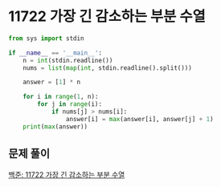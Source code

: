 # 11722 가장 긴 감소하는 부분 수열

```python
from sys import stdin

if __name__ == '__main__':
    n = int(stdin.readline())
    nums = list(map(int, stdin.readline().split()))

    answer = [1] * n

    for i in range(1, n):
        for j in range(i):
            if nums[j] > nums[i]:
                answer[i] = max(answer[i], answer[j] + 1)
    print(max(answer))
```



## 문제 풀이

[백준: 11722 가장 긴 감소하는 부분 수열](https://dirmathfl.tistory.com/106)

